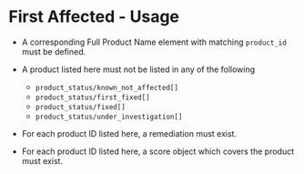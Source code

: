 # First Affected - Usage

* A corresponding Full Product Name element with matching `product_id` must be defined.

* A product listed here must not be listed in any of the following

  * `product_status/known_not_affected[]`
  * `product_status/first_fixed[]`
  * `product_status/fixed[]`
  * `product_status/under_investigation[]`

* For each product ID listed here, a remediation must exist.

* For each product ID listed here, a score object which covers the product must exist.
